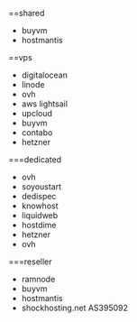 ==shared
* buyvm
* hostmantis

==vps
* digitalocean
* linode
* ovh
* aws lightsail
* upcloud
* buyvm
* contabo
* hetzner

===dedicated
* ovh
* soyoustart
* dedispec
* knowhost
* liquidweb
* hostdime
* hetzner
* ovh

===reseller
* ramnode
* buyvm
* hostmantis
* shockhosting.net AS395092







